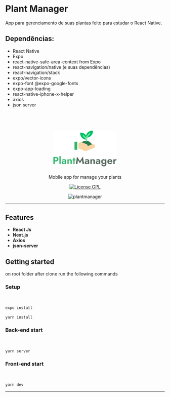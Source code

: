 # Plant Manager

App para gerenciamento de suas plantas feito para estudar o React Native.

## Dependências:

- React Native
- Expo
- react-native-safe-area-context from Expo
- react-navigation/native (e suas dependências)
- react-navigation/stack
- expo/vector-icons
- expo-font @expo-google-fonts
- expo-app-loading
- react-native-iphone-x-helper
- axios
- json server

<h1 align="center">
  <br>
  <img src="https://github.com/rafaeldellaquila/plantmanager/blob/main/assets/logotype.png?raw=true" alt="Plant Manager" width="200">
</h1>

<p align="center">Mobile app for manage your plants</p>

<p align="center">
  <a href="https://opensource.org/licenses/GPL-3.0">
    <img src="https://img.shields.io/github/license/rafaeldellaquila/podcastr-web?style=flat-square" alt="License GPL">
  </a>
</p>

[//]: #

<div align="center">
  <img src="https://i.ibb.co/DgNtq3v/plantmanager.gif" alt="plantmanager" border="0" width="250">
</div>

<hr />

## Features

[//]: #

- **React Js**
- **Next.js**
- **Axios**
- **json-server**

## Getting started

on root folder after clone run the following commands

### Setup

  <br/>

```
expo install
```

```
yarn install
```

### Back-end start

 <br/>

```
yarn server
```

### Front-end start

 <br/>

```
yarn dev
```

---
